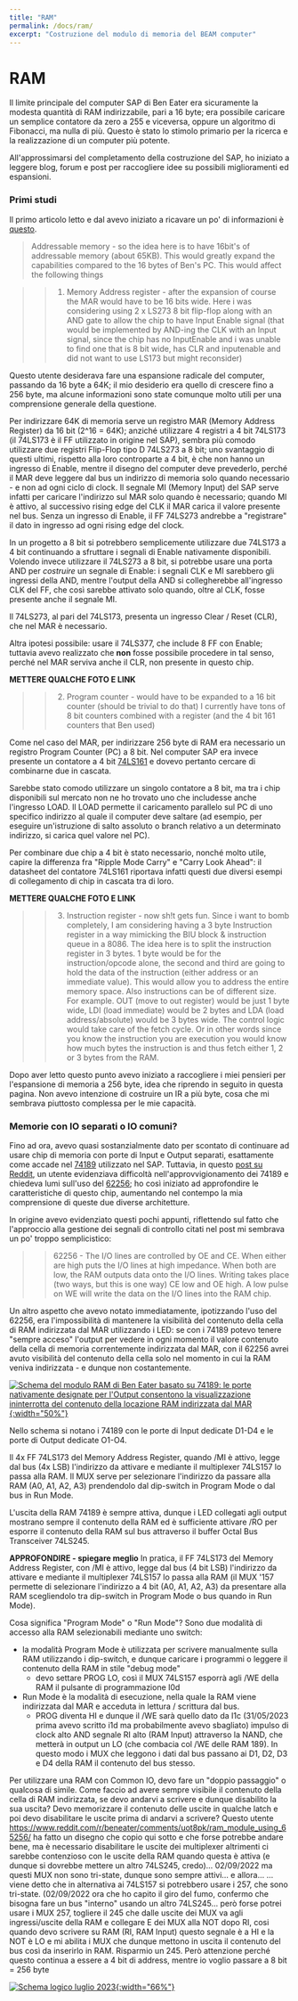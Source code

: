 ```yaml
---
title: "RAM"
permalink: /docs/ram/
excerpt: "Costruzione del modulo di memoria del BEAM computer"
---
```

# RAM

Il limite principale del computer SAP di Ben Eater era sicuramente la modesta quantità di RAM indirizzabile, pari a 16 byte; era possibile caricare un semplice contatore da zero a 255 e viceversa, oppure un algoritmo di Fibonacci, ma nulla di più. Questo è stato lo stimolo primario per la ricerca e la realizzazione di un computer più potente.

All'approssimarsi del completamento della costruzione del SAP, ho iniziato a leggere blog, forum e post per raccogliere idee su possibili miglioramenti ed espansioni.

### Primi studi

Il primo articolo letto e dal avevo iniziato a ricavare un po' di informazioni è [questo](https://www.reddit.com/r/beneater/comments/crl270/,8_bit_computer_memory_bootloader_and_display/).

> Addressable memory - so the idea here is to have 16bit's of addressable memory (about 65KB). This would greatly expand the capabilities compared to the 16 bytes of Ben's PC. This would affect the following things

>>1. Memory Address register - after the expansion of course the MAR would have to be 16 bits wide. Here i was considering using 2 x LS273 8 bit flip-flop along with an AND gate to allow the chip to have Input Enable signal (that would be implemented by AND-ing the CLK with an Input signal, since the chip has no InputEnable and i was unable to find one that is 8 bit wide, has CLR and inputenable and did not want to use LS173 but might reconsider)

Questo utente desiderava fare una espansione radicale del computer, passando da 16 byte a 64K; il mio desiderio era quello di crescere fino a 256 byte, ma alcune informazioni sono state comunque molto utili per una comprensione generale della questione.

Per indirizzare 64K di memoria serve un registro MAR (Memory Address Register) da 16 bit (2^16 = 64K); anziché utilizzare 4 registri a 4 bit 74LS173 (il 74LS173 è il FF utilizzato in origine nel SAP), sembra più comodo utilizzare due registri Flip-Flop tipo D 74LS273 a 8 bit; uno svantaggio di questi ultimi, rispetto alla loro controparte a 4 bit, è che non hanno un ingresso di Enable, mentre il disegno del computer deve prevederlo, perché il MAR deve leggere dal bus un indirizzo di memoria solo quando necessario - e non ad ogni ciclo di clock. Il segnale MI (Memory Input) del SAP serve infatti per caricare l'indirizzo sul MAR solo quando è necessario; quando MI è attivo, al successivo rising edge del CLK il MAR carica il valore presente nel bus. Senza un ingresso di Enable, il FF 74LS273 andrebbe a "registrare" il dato in ingresso ad ogni rising edge del clock.

In un progetto a 8 bit si potrebbero semplicemente utilizzare due 74LS173 a 4 bit continuando a sfruttare i segnali di Enable nativamente disponibili. Volendo invece utilizzare il 74LS273 a 8 bit, si potrebbe usare una porta AND per *costruire* un segnale di Enable: i segnali CLK e MI sarebbero gli ingressi della AND, mentre l'output della AND si collegherebbe all'ingresso CLK del FF, che così sarebbe attivato solo quando, oltre al CLK, fosse presente anche il segnale MI.

Il 74LS273, al pari del 74LS173, presenta un ingresso Clear / Reset (CLR), che nel MAR è necessario.

Altra ipotesi possibile: usare il 74LS377, che include 8 FF con Enable; tuttavia avevo realizzato che **non** fosse possibile procedere in tal senso, perché nel MAR serviva anche il CLR, non presente in questo chip.

**METTERE QUALCHE FOTO E LINK**

>> 2. Program counter - would have to be expanded to a 16 bit counter (should be trivial to do that) I currently have tons of 8 bit counters combined with a register (and the 4 bit 161 counters that Ben used)

Come nel caso del MAR, per indirizzare 256 byte di RAM era necessario un registro Program Counter (PC) a 8 bit. Nel computer SAP era invece presente un contatore a 4 bit [74LS161](https://www.ti.com/lit/ds/symlink/sn54ls161a-sp.pdf) e dovevo pertanto cercare di combinarne due in cascata.

Sarebbe stato comodo utilizzare un singolo contatore a 8 bit, ma tra i chip disponibili sul mercato non ne ho trovato uno che includesse anche l'ingresso LOAD. Il LOAD permette il caricamento parallelo sul PC di uno specifico indirizzo al quale il computer deve saltare (ad esempio, per eseguire un'istruzione di salto assoluto o branch relativo a un determinato indirizzo, si carica quel valore nel PC).

Per combinare due chip a 4 bit è stato necessario, nonché molto utile, capire la differenza fra "Ripple Mode Carry" e "Carry Look Ahead": il datasheet del contatore 74LS161 riportava infatti questi due diversi esempi di collegamento di chip in cascata tra di loro.

**METTERE QUALCHE FOTO E LINK**

>> 3. Instruction register - now sh!t gets fun. Since i want to bomb completely, I am considering having a 3 byte Instruction register in a way mimicking the BIU block & instruction queue in a 8086. The idea here is to split the instruction register in 3 bytes. 1 byte would be for the instruction/opcode alone, the second and third are going to hold the data of the instruction (either address or an immediate value). This would allow you to address the entire memory space. Also instructions can be of different size. For example. OUT (move to out register) would be just 1 byte wide, LDI (load immediate) would be 2 bytes and LDA (load address/absolute) would be 3 bytes wide. The control logic would take care of the fetch cycle. Or in other words since you know the instruction you are execution you would know how much bytes the instruction is and thus fetch either 1, 2 or 3 bytes from the RAM.

Dopo aver letto questo punto avevo iniziato a raccogliere i miei pensieri per l'espansione di memoria a 256 byte, idea che riprendo in seguito in questa pagina. Non avevo intenzione di costruire un IR a più byte, cosa che mi sembrava piuttosto complessa per le mie capacità.

### Memorie con IO separati o IO comuni?

Fino ad ora, avevo quasi sostanzialmente dato per scontato di continuare ad usare chip di memoria con porte di Input e Output separati, esattamente come accade nel [74189](https://eater.net/datasheets/74189.pdf) utilizzato nel SAP. Tuttavia, in questo [post su Reddit](https://www.reddit.com/r/beneater/comments/hon6ar/74189_alternative/
), un utente evidenziava difficoltà nell'approvvigionamento dei 74189 e chiedeva lumi sull'uso del [62256](https://web.mit.edu/6.115/www/document/62256.pdf); ho così iniziato ad approfondire le caratteristiche di questo chip, aumentando nel contempo la mia comprensione di queste due diverse architetture.

In origine avevo evidenziato questi pochi appunti, riflettendo sul fatto che l'approccio alla gestione dei segnali di controllo citati nel post mi sembrava un po' troppo semplicistico:

>> 62256 - The I/O lines are controlled by OE and CE.
When either are high puts the I/O lines at high impedance.
When both are low, the RAM outputs data onto the I/O lines.
Writing takes place (two ways, but this is one way) CE low and OE high. A low pulse on WE will write the data on the I/O lines into the RAM chip.

Un altro aspetto che avevo notato immediatamente, ipotizzando l'uso del 62256, era l'impossibilità di mantenere la visibilità del contenuto della cella di RAM indirizzata dal MAR utilizzando i LED: se con i 74189 potevo tenere "sempre acceso" l'output per vedere in ogni momento il valore contenuto della cella di memoria correntemente indirizzata dal MAR, con il 62256 avrei avuto visibilità del contenuto della cella solo nel momento in cui la RAM veniva indirizzata - e dunque non costantemente.

[![Schema del modulo RAM di Ben Eater basato su 74189: le porte nativamente designate per l'Output consentono la visualizzazione ininterrotta del contenuto della locazione RAM indirizzata dal MAR](../../assets/be-ram-detail.png "Schema del modulo RAM basato su 74189: le porte nativamente designate per l'Output consentono la visualizzazione continua del contenuto della locazione RAM indirizzata dal MAR"){:width="50%"}](../../assets/be-ram-full.png)

Nello schema si notano i 74189 con le porte di Input dedicate D1-D4 e le porte di Output dedicate O1-O4.

Il 4x FF 74LS173 del Memory Address Register, quando /MI è attivo, legge dal bus (4x LSB) l'indirizzo da attivare e mediante il multiplexer 74LS157 lo passa alla RAM. Il MUX serve per selezionare l'indirizzo da passare alla RAM (A0, A1, A2, A3) prendendolo dal dip-switch in Program Mode o dal bus in Run Mode.

L'uscita della RAM 74189 è sempre attiva, dunque i LED collegati agli output mostrano sempre il contenuto della RAM ed è sufficiente attivare /RO per esporre il contenuto della RAM sul bus attraverso il buffer Octal Bus Transceiver 74LS245.

**APPROFONDIRE - spiegare meglio** In pratica, il FF 74LS173 del Memory Address Register, con /MI è attivo, legge dal bus (4 bit LSB) l'indirizzo da attivare e mediante il multiplexer 74LS157 lo passa alla RAM (il MUX '157 permette di selezionare l'indirizzo a 4 bit (A0, A1, A2, A3) da presentare alla RAM scegliendolo tra dip-switch in Program Mode o bus quando in Run Mode).

Cosa significa "Program Mode" o "Run Mode"? Sono due modalità di accesso alla RAM selezionabili mediante uno switch:

* la modalità Program Mode è utilizzata per scrivere manualmente sulla RAM utilizzando i dip-switch, e dunque caricare i programmi o leggere il contenuto della RAM in stile "debug mode"
    - devo settare PROG LO, così il MUX 74LS157 esporrà agli /WE della RAM il pulsante di programmazione I0d
* Run Mode è la modalità di esecuzione, nella quale la RAM viene indirizzata dal MAR e acceduta in lettura / scrittura dal bus.
    - PROG diventa HI e dunque il /WE sarà quello dato da I1c (31/05/2023 prima avevo scritto  i1d ma probabilmente avevo sbagliato) impulso di clock alto AND segnale RI alto (RAM Input) attraverso la NAND, che metterà in output un LO (che combacia col /WE delle RAM 189). In questo modo i MUX che leggono i dati dal bus passano ai D1, D2, D3 e D4 della RAM il contenuto del bus stesso.


Per utilizzare una RAM con Common IO, devo fare un "doppio passaggio" o qualcosa di simile.
Come faccio ad avere sempre visibile il contenuto della cella di RAM indirizzata, se devo andarvi a scrivere e dunque disabilito la sua uscita? Devo memorizzare il contenuto delle uscite in qualche latch e poi devo disabilitare le uscite prima di andarvi a scrivere?
Questo utente https://www.reddit.com/r/beneater/comments/uot8pk/ram_module_using_65256/ ha fatto un disegno che copio qui sotto e che forse potrebbe andare bene, ma è necessario disabilitare le uscite dei multiplexer altrimenti ci sarebbe contenzioso con le uscite della RAM quando questa è attiva (e dunque si dovrebbe mettere un altro 74LS245, credo)… 02/09/2022 ma questi MUX non sono tri-state, dunque sono sempre attivi… e allora…
… viene detto che in alternativa ai 74LS157 si potrebbero usare i 257, che sono tri-state. (02/09/2022 ora che ho capito il giro del fumo, confermo che bisogna fare un bus "interno" usando un altro 74LS245…
	però forse potrei usare i MUX 257, togliere il 245 che dalle uscite dei MUX va agli ingressi/uscite della RAM e collegare E dei MUX alla NOT dopo RI, cosi quando devo scrivere su RAM (RI, RAM Input) questo segnale è a HI e la NOT è LO e mi abilita i MUX che dunque mettono in uscita il contenuto del bus così da inserirlo in RAM. Risparmio un 245.
Però attenzione perché questo continua a essere a 4 bit di address, mentre io voglio passare a 8 bit = 256 byte

[![Schema logico luglio 2023](../../assets/hand-drawn-logic.jpg "Schema logico luglio 2023"){:width="66%"}](../../assets/hand-drawn-logic.jpg)
